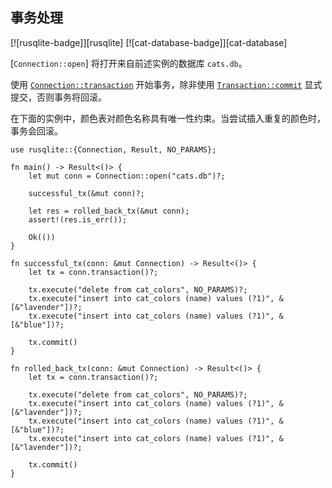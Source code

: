 ## 事务处理

<!--
> [database/sqlite/transactions.md](https://github.com/rust-lang-nursery/rust-cookbook/blob/master/src/database/sqlite/transactions.md)
> <br />
> commit b61c8e588ad8445de36cd5f28e99232b5f858a41 - 2020.06.01
-->

[![rusqlite-badge]][rusqlite] [![cat-database-badge]][cat-database]

[`Connection::open`] 将打开来自前述实例的数据库 `cats.db`。

使用 [`Connection::transaction`] 开始事务，除非使用 [`Transaction::commit`] 显式提交，否则事务将回滚。

在下面的实例中，颜色表对颜色名称具有唯一性约束。当尝试插入重复的颜色时，事务会回滚。

```rust,edition2018,no_run
use rusqlite::{Connection, Result, NO_PARAMS};

fn main() -> Result<()> {
    let mut conn = Connection::open("cats.db")?;

    successful_tx(&mut conn)?;

    let res = rolled_back_tx(&mut conn);
    assert!(res.is_err());

    Ok(())
}

fn successful_tx(conn: &mut Connection) -> Result<()> {
    let tx = conn.transaction()?;

    tx.execute("delete from cat_colors", NO_PARAMS)?;
    tx.execute("insert into cat_colors (name) values (?1)", &[&"lavender"])?;
    tx.execute("insert into cat_colors (name) values (?1)", &[&"blue"])?;

    tx.commit()
}

fn rolled_back_tx(conn: &mut Connection) -> Result<()> {
    let tx = conn.transaction()?;

    tx.execute("delete from cat_colors", NO_PARAMS)?;
    tx.execute("insert into cat_colors (name) values (?1)", &[&"lavender"])?;
    tx.execute("insert into cat_colors (name) values (?1)", &[&"blue"])?;
    tx.execute("insert into cat_colors (name) values (?1)", &[&"lavender"])?;

    tx.commit()
}
```

[`Connection::transaction`]: https://docs.rs/rusqlite/*/rusqlite/struct.Connection.html#method.transaction
[`Transaction::commit`]: https://docs.rs/rusqlite/*/rusqlite/struct.Transaction.html#method.commit
